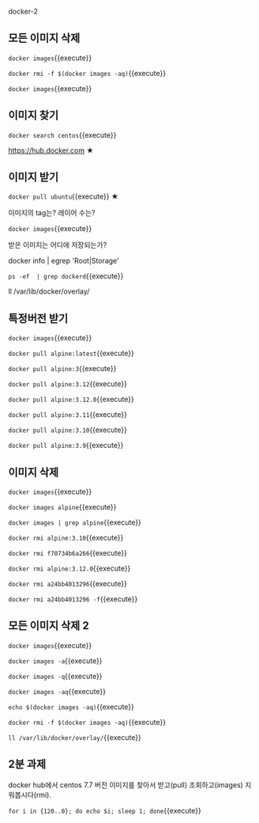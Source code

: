 docker-2

## 모든 이미지 삭제

`docker images`{{execute}}

`docker rmi -f $(docker images -aq)`{{execute}}

`docker images`{{execute}}


## 이미지 찾기

`docker search centos`{{execute}}

https://hub.docker.com ★


## 이미지 받기

`docker pull ubuntu`{{execute}} ★

이미지의 tag는? 레이어 수는?

`docker images`{{execute}}

받은 이미지는 어디에 저장되는가?

docker info | egrep 'Root|Storage'

`ps -ef  | grep dockerd`{{execute}}

ll /var/lib/docker/overlay/


## 특정버전 받기

`docker images`{{execute}}

`docker pull alpine:latest`{{execute}}

`docker pull alpine:3`{{execute}}

`docker pull alpine:3.12`{{execute}}

`docker pull alpine:3.12.0`{{execute}}

`docker pull alpine:3.11`{{execute}}

`docker pull alpine:3.10`{{execute}}

`docker pull alpine:3.9`{{execute}}


## 이미지 삭제

`docker images`{{execute}}

`docker images alpine`{{execute}}

`docker images | grep alpine`{{execute}}

`docker rmi alpine:3.10`{{execute}}

`docker rmi f70734b6a266`{{execute}}

`docker rmi alpine:3.12.0`{{execute}}

`docker rmi a24bb4013296`{{execute}}

`docker rmi a24bb4013296 -f`{{execute}}


## 모든 이미지 삭제 2

`docker images`{{execute}}

`docker images -a`{{execute}}

`docker images -q`{{execute}}

`docker images -aq`{{execute}}

`echo $(docker images -aq)`{{execute}}

`docker rmi -f $(docker images -aq)`{{execute}}

`ll /var/lib/docker/overlay/`{{execute}}


## 2분 과제

docker hub에서 centos 7.7 버전 이미지를 찾아서 받고(pull) 조회하고(images) 지워봅시다(rmi).

`for i in {120..0}; do echo $i; sleep 1; done`{{execute}}
